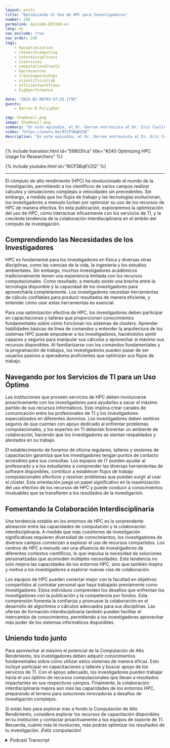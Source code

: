 ```yaml
---
layout: posts
title: "Optimizando el Uso de HPC para Investigadores"
number: 240
permalink: episode-EDT240-es
lang: es
nav_exclude: true
nav_order: 240
tags:
    - hpcoptimization
    - researchcomputing
    - interdisciplinary
    - itservices
    - computationaltools
    - hpcresources
    - trainingworkshops
    - scientificcollab
    - efficientworkflows
    - highperformance

date: "2025-02-06T03:57:25.179Z"
guests:
    - Darren W Pulsipher

img: thumbnail.png
image: thumbnail.png
summary: "En este episodio, el Dr. Darren entrevista al Dr. Eric Coulter, quien comparte su trayectoria desde ser investigador en física de la materia condensada hasta desempeñar un papel en la administración de computación de alto rendimiento (HPC, por sus siglas en inglés). Habla sobre la importancia fundamental de entender las necesidades de los investigadores y cómo su formación ayuda a cerrar la brecha entre IT e investigación. Eric explica el proceso de incorporación para nuevos investigadores, los servicios de consultoría ofrecidos para ayudarlos a utilizar eficazmente los recursos de HPC, y los desafíos enfrentados para conseguir que los investigadores compartan su trabajo. También destaca la estructura organizativa de su equipo y la adaptabilidad requerida para apoyar una diversa gama de dominios de investigación."
video: "https://youtu.be/9lCF5BqKV2Q"
description: "En este episodio, el Dr. Darren entrevista al Dr. Eric Coulter, quien comparte su trayectoria desde ser investigador en física de la materia condensada hasta desempeñar un papel en la administración de computación de alto rendimiento (HPC, por sus siglas en inglés). Habla sobre la importancia fundamental de entender las necesidades de los investigadores y cómo su formación ayuda a cerrar la brecha entre IT e investigación. Eric explica el proceso de incorporación para nuevos investigadores, los servicios de consultoría ofrecidos para ayudarlos a utilizar eficazmente los recursos de HPC, y los desafíos enfrentados para conseguir que los investigadores compartan su trabajo. También destaca la estructura organizativa de su equipo y la adaptabilidad requerida para apoyar una diversa gama de dominios de investigación."
---
```


<div>
{% include transistor.html id="598031ca" title="#240 Optimizing HPC Usage for Researchers" %}

{% include youtube.html id="9lCF5BqKV2Q" %}
</div>

---

El cómputo de alto rendimiento (HPC) ha revolucionado el mundo de la investigación, permitiendo a los científicos de varios campos realizar cálculos y simulaciones complejas a velocidades sin precedentes. Sin embargo, a medida que los flujos de trabajo y las tecnologías evolucionan, los investigadores a menudo luchan por optimizar su uso de los recursos de HPC de manera efectiva. En esta publicación, exploraremos la optimización del uso de HPC, cómo interactuar eficazmente con los servicios de TI, y la creciente tendencia de la colaboración interdisciplinaria en el ámbito del cómputo de investigación.

## Comprendiendo las Necesidades de los Investigadores

HPC es fundamental para los investigadores en física y diversas otras disciplinas, como las ciencias de la vida, la ingeniería y los estudios ambientales. Sin embargo, muchos investigadores académicos tradicionalmente tienen una experiencia limitada con los recursos computacionales. Como resultado, a menudo existe una brecha entre la tecnología disponible y la capacidad de los investigadores para aprovecharla completamente. Los investigadores necesitan herramientas de cálculo confiables para producir resultados de manera eficiente, y entender cómo usar estas herramientas es esencial.

Para una optimización efectiva de HPC, los investigadores deben participar en capacitaciones y talleres que proporcionen conocimientos fundamentales sobre cómo funcionan los sistemas de clusters. Aprender habilidades básicas de línea de comandos y entender la arquitectura de los sistemas HPC puede empoderar a los investigadores, haciéndolos sentir capaces y seguros para manipular sus cálculos y aprovechar al máximo sus recursos disponibles. Al familiarizarse con los comandos fundamentales y la programación de trabajos, los investigadores pueden pasar de ser usuarios pasivos a operadores proficientes que optimizan sus flujos de trabajo.

## Navegando por los Servicios de TI para un Uso Óptimo

Las instituciones que proveen servicios de HPC deben involucrarse proactivamente con los investigadores para ayudarles a sacar el máximo partido de sus recursos informáticos. Esto implica crear canales de comunicación entre los profesionales de TI y los investigadores especializados en diferentes dominios. Los investigadores deben sentirse seguros de que cuentan con apoyo dedicado al enfrentar problemas computacionales, y los expertos en TI deberían fomentar un ambiente de colaboración, haciendo que los investigadores se sientan respaldados y alentados en su trabajo.

El establecimiento de horarios de oficina regulares, talleres y sesiones de capacitación garantiza que los investigadores tengan puntos de contacto accesibles para sus consultas. Los equipos de IT pueden ayudar al profesorado y a los estudiantes a comprender las diversas herramientas de software disponibles, contribuir a establecer flujos de trabajo computacionales efectivos y resolver problemas que puedan surgir al usar el clúster. Esta orientación juega un papel significativo en la maximización del uso efectivo de los recursos de HPC y puede conducir a conocimientos invaluables que se transfieren a los resultados de la investigación.

## Fomentando la Colaboración Interdisciplinaria

Una tendencia notable en los entornos de HPC es la sorprendente alineación entre las capacidades de computación y la colaboración interdisciplinaria. A medida que más cuestiones de investigación significativas requieren diversidad de conocimientos, los investigadores de diversos campos comienzan a explorar el uso de recursos compartidos. Los centros de HPC a menudo ven una afluencia de investigadores de diferentes contextos científicos, lo que impulsa la necesidad de soluciones personalizadas que acomoden múltiples necesidades. Esta tendencia no solo mejora las capacidades de los entornos HPC, sino que también inspira y motiva a los investigadores a explorar nuevas vías de colaboración.

Los equipos de HPC pueden conectar mejor con la facultad en objetivos compartidos al contratar personal que haya trabajado previamente como investigadores. Estos individuos comprenden los desafíos que enfrentan los investigadores con la publicación y la competencia por fondos. Esta comprensión fomenta la confianza y promueve la colaboración en el desarrollo de algoritmos o cálculos adecuados para sus disciplinas. Las ofertas de formación interdisciplinaria también pueden facilitar el intercambio de conocimientos, permitiendo a los investigadores aprovechar más poder de los sistemas informáticos disponibles.

## Uniendo todo junto

Para aprovechar al máximo el potencial de la Computación de Alto Rendimiento, los investigadores deben adquirir conocimientos fundamentales sobre cómo utilizar estos sistemas de manera eficaz. Esto incluye participar en capacitaciones y talleres y buscar apoyo de los servicios de TI. Con el apoyo adecuado, los investigadores pueden trabajar hacia el uso óptimo de recursos computacionales que llevan a resultados impactantes en sus respectivos campos. Finalmente, la colaboración interdisciplinaria mejora aún más las capacidades de los entornos HPC, preparando el terreno para soluciones innovadoras a desafíos de investigación complejos.

Si estás listo para explorar más a fondo la Computación de Alto Rendimiento, considera explorar los recursos de capacitación disponibles en tu institución y contactar proactivamente a tus equipos de soporte de TI. Recuerda, cuánto más te involucres, más podrás optimizar los resultados de tu investigación. ¡Feliz computación!



<details>
<summary> Podcast Transcript </summary>

<p></p>

</details>
